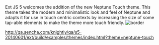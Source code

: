 Ext JS 5 welcomes the addition of the new Neptune Touch theme. This theme takes the modern and minimalistic look and feel of Neptune and adapts it for use in touch­ centric contexts by increasing the size of some tap-able elements to make the theme more touch­ friendly.
![](resources/images/production_neptunetouch.png "border")

http://qa.sencha.com/knightly/qa/s5-20140601/ext/build/examples/themes/index.html?theme=neptune-touch